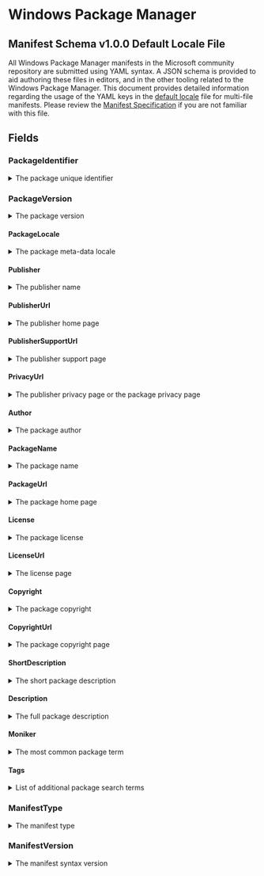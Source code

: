 # Windows Package Manager
## Manifest Schema v1.0.0 Default Locale File

All Windows Package Manager manifests in the Microsoft community repository are submitted using YAML syntax. A JSON schema is provided to aid authoring these files in editors, and in the other tooling related to the Windows Package Manager. This document provides detailed information regarding the usage of the YAML keys in the [default locale](https://github.com/microsoft/winget-cli/blob/master/schemas/JSON/manifests/v1.0.0/manifest.defaultLocale.1.0.0.json) file for multi-file manifests. Please review the [Manifest Specification](https://github.com/microsoft/winget-cli/blob/master/doc/ManifestSpecv1.0.md) if you are not familiar with this file.

## Fields
### PackageIdentifier
<details>
 <summary>The package unique identifier</summary>

 #### Required Field

 This key is the unique identifier for a given package. This value is generally in the form of `Publisher.Package`. It is case sensitive, and this value must match the folder structure under the partition directory in GitHub.

</details>

### PackageVersion
<details>
 <summary>The package version</summary>

 #### Required Field

 This key represents the version of the package. It is related to the specific release this manifests targets. In some cases you will see a perfectly formed [semantic](https://semver.org) version number, and in other cases you might see something different. These may be date driven, or they might have other characters with some package specific meaning for example.

 The Windows Package Manager client uses this version to determine whether or not an upgrade for a package is available. In some cases, packages may be released with a marketing driven version, and that causes trouble with the `winget upgrade` command. 

 The current best practice is to use the value reported in Add / Remove Programs when this version of the package is installed. In some cases, packages do not report a version resulting in an upgrade loop or other unwanted behavior.
</details>

#### PackageLocale
<details>
  <summary>The package meta-data locale</summary>

  #### Required Field
  
  This key represents the locale for package meta-data. The format is BCP-47. This value identifies the language for meta-data to be displayed to a user when no locale file matching their preferences is available. The Microsoft community package repository validation pipelines also use this value to determine appropriate validation rules for this file.

  References:
  * [Available languages for Windows](https://docs.microsoft.com/windows-hardware/manufacture/desktop/available-language-packs-for-windows)
  * [Default Input Profiles (Input Locales) in Windows](https://docs.microsoft.com/windows-hardware/manufacture/desktop/default-input-locales-for-windows-language-packs)
 </details>

#### Publisher
<details>
  <summary>The publisher name</summary>

  #### Required Field

   This key represents the name of the publisher for a given package. This field is intended to allow the full publisher's or ISV's name to be displayed as they wish.

   >Note: With the 1.0 release of the Windows Package Manager, this name affects how packages from a source are mapped to Apps installed in Windows 10 via Add / Remove Programs (ARP). The best practice is to ensure this matches the ARP entry for the package when it has been installed. The impact is associated with `winget upgrade` and `winget list`.
 </details>

#### PublisherUrl
<details>
  <summary>The publisher home page</summary>

  #### Optional Field

  This key represents the web site for the publisher or ISV.
 </details>

#### PublisherSupportUrl
<details>
  <summary>The publisher support page</summary>

  #### Optional Field
  
  This key represents the customer support web site or specific web page provided by the publisher or ISV.
 </details>

#### PrivacyUrl
<details>
  <summary>The publisher privacy page or the package privacy page</summary>

  #### Optional Field
  
  This key represents the privacy web site or specific web page provided the publisher or ISV. If there is a privacy web site or specific web page for the package it is preferred over a generic privacy page for the publisher.
 </details>

#### Author
<details>
  <summary>The package author</summary>

  #### Optional Field
  Thie key represents the author of a package. In some cases, the author is an individual who develops and or maintains the package.
 </details>

#### PackageName
<details>
  <summary>The package name</summary>

  #### Required Field

  This key represents the name of the package. This field is intended to allow the full package name to be displayed as the publisher or ISV wishes.

  >Note: With the 1.0 release of the Windows Package Manager, this name affects how packages from a source are mapped to Apps installed in Windows 10 via Add / Remove Programs (ARP). The best practice is to ensure this matches the ARP entry for the package name when it has been installed. The impact is associated with `winget upgrade` and `winget list`.
 </details>
 
#### PackageUrl
<details>
  <summary>The package home page</summary>

  #### Optional Field
  
  This key represents the web site for the package.
 </details>

 #### License
<details>
  <summary>The package license</summary>

  #### Required Field

  This key represents the license governing the use and or distribution for the product. This could be an open source license, or a commercial license.
 </details>

 #### LicenseUrl
<details>
  <summary>The license page</summary>

  #### Optional Field
  
  This key represents the license web site or specific web page provided the publisher or ISV. If there is a license web site or specific web page for the package it is preferred over a generic license page for the publisher.
  
  If this is a link to the license file for an open source project, it should be specific to the version for the package. Some open source projects change their license over time.
 </details>

 #### Copyright
<details>
  <summary>The package copyright</summary>

  #### Optional Field

  This key represents the copyright for the package.
 </details>

 #### CopyrightUrl
<details>
  <summary>The package copyright page</summary>

  #### Optional Field
  
  This key represents the copyright web site or specific web page provided the publisher or ISV. If there is a copyright web site or specific web page for the package it is preferred over a generic copyright page for the publisher.
  
  If this is a link to the copyright file for an open source project, it should be specific to the version for the package. Some open source projects change their copyright over time.
 </details>

 #### ShortDescription
<details>
  <summary>The short package description</summary>

  #### Required Field

  This key represents the description for a package. It is intended for use in `winget show` to help a user understand what the package is.

  >Note: This should be something descriptive about what the package does, and it should not simply state something like "&lt;package name&gt; installer" or "&lt;package name&gt; setup".
 </details>
 
 #### Description
<details>
  <summary>The full package description</summary>

  #### Optional Field

  This key represents the full or long description for a package. It is *not* currently used in the Windows Package Manager.

  >Note: This was included for future integration with the Microsoft Store source to provide the ability to display the full package description.
 </details>
 
 #### Moniker
<details>
  <summary>The most common package term</summary>

  #### Optional Field

  This key represents the most common term users would search for when installing or upgrading a package. If only one package uses this moniker, then the install, list and upgrade command will match with this package.
 </details>
 
 #### Tags
<details>
  <summary>List of additional package search terms</summary>

  #### Optional Field

  This key represents other common term users would search for when looking for packages. 

  >Note: The best practice is to present these terms in all lower case with hyphens rather than spaces.
 </details>
 

### ManifestType
<details>
 <summary>The manifest type</summary>

 #### Required Field

 This key must have the value "version". The Microsoft community package repository validation pipelines also use this value to determine appropriate validation rules when evaluating this file.
</details>

### ManifestVersion
<details>
 <summary>The manifest syntax version</summary>

 #### Required Field

 This key must have the value "1.0.0". The Microsoft community package repository validation pipelines also use this value to determine appropriate validation rules when evaluating this file.
</details>
